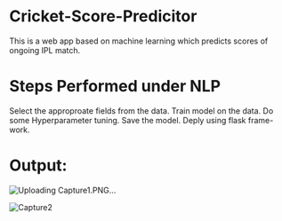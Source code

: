 # Cricket-Score-Predicitor
This is a web app based on machine learning which predicts scores of ongoing IPL match.

# Steps Performed under NLP
Select the approproate fields from the data.
Train model on the data.
Do some Hyperparameter tuning.
Save the model.
Deply using flask frame-work.

# Output:
![Uploading Capture1.PNG…]()

![Capture2](https://user-images.githubusercontent.com/74492075/137465627-0e2c648f-f3b5-4998-9c18-3721410c2829.PNG)
